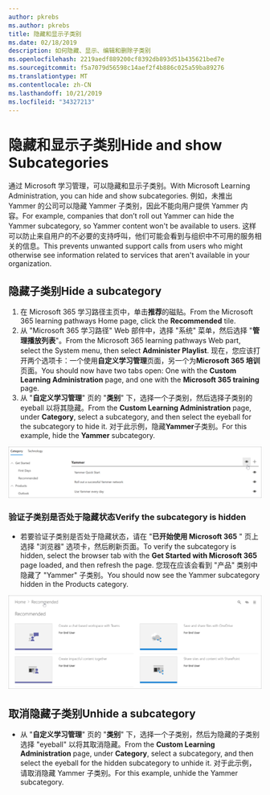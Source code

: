 ```yaml
---
author: pkrebs
ms.author: pkrebs
title: 隐藏和显示子类别
ms.date: 02/18/2019
description: 如何隐藏、显示、编辑和删除子类别
ms.openlocfilehash: 2219aedf889200cf8392db893d51b435621bed7e
ms.sourcegitcommit: f5a7079d56598c14aef2f4b886c025a59ba89276
ms.translationtype: MT
ms.contentlocale: zh-CN
ms.lasthandoff: 10/21/2019
ms.locfileid: "34327213"
---
```

# <a name="hide-and-show-subcategories"></a><span data-ttu-id="9fc62-103">隐藏和显示子类别</span><span class="sxs-lookup"><span data-stu-id="9fc62-103">Hide and show Subcategories</span></span>

<span data-ttu-id="9fc62-104">通过 Microsoft 学习管理，可以隐藏和显示子类别。</span><span class="sxs-lookup"><span data-stu-id="9fc62-104">With Microsoft Learning Administration, you can hide and show subcategories.</span></span> <span data-ttu-id="9fc62-105">例如，未推出 Yammer 的公司可以隐藏 Yammer 子类别，因此不能向用户提供 Yammer 内容。</span><span class="sxs-lookup"><span data-stu-id="9fc62-105">For example, companies that don’t roll out Yammer can hide the Yammer subcategory, so Yammer content won't be available to users.</span></span> <span data-ttu-id="9fc62-106">这样可以防止来自用户的不必要的支持呼叫，他们可能会看到与组织中不可用的服务相关的信息。</span><span class="sxs-lookup"><span data-stu-id="9fc62-106">This prevents unwanted support calls from users who might otherwise see information related to services that aren't available in your organization.</span></span>

## <a name="hide-a-subcategory"></a><span data-ttu-id="9fc62-107">隐藏子类别</span><span class="sxs-lookup"><span data-stu-id="9fc62-107">Hide a subcategory</span></span> 

1. <span data-ttu-id="9fc62-108">在 Microsoft 365 学习路径主页中，单击**推荐**的磁贴。</span><span class="sxs-lookup"><span data-stu-id="9fc62-108">From the Microsoft 365 learning pathways Home page, click the **Recommended** tile.</span></span>
2. <span data-ttu-id="9fc62-109">从 "Microsoft 365 学习路径" Web 部件中，选择 "系统" 菜单，然后选择 "**管理播放列表**"。</span><span class="sxs-lookup"><span data-stu-id="9fc62-109">From the Microsoft 365 learning pathways Web part, select the System menu, then select **Administer Playlist**.</span></span> <span data-ttu-id="9fc62-110">现在，您应该打开两个选项卡：一个使用**自定义学习管理**页面，另一个为**Microsoft 365 培训**页面。</span><span class="sxs-lookup"><span data-stu-id="9fc62-110">You should now have two tabs open: One with the **Custom Learning Administration** page, and one with the **Microsoft 365 training** page.</span></span> 
3. <span data-ttu-id="9fc62-111">从 "**自定义学习管理**" 页的 "**类别**" 下，选择一个子类别，然后选择子类别的 eyeball 以将其隐藏。</span><span class="sxs-lookup"><span data-stu-id="9fc62-111">From the **Custom Learning Administration** page, under **Category**, select a subcategory, and then select the eyeball for the subcategory to hide it.</span></span> <span data-ttu-id="9fc62-112">对于此示例，隐藏**Yammer**子类别。</span><span class="sxs-lookup"><span data-stu-id="9fc62-112">For this example, hide the **Yammer** subcategory.</span></span>  

![cg-hidesubcat](media/cg-hidesubcat.png)

### <a name="verify-the-subcategory-is-hidden"></a><span data-ttu-id="9fc62-114">验证子类别是否处于隐藏状态</span><span class="sxs-lookup"><span data-stu-id="9fc62-114">Verify the subcategory is hidden</span></span>
- <span data-ttu-id="9fc62-115">若要验证子类别是否处于隐藏状态，请在 "**已开始使用 Microsoft 365** " 页上选择 "浏览器" 选项卡，然后刷新页面。</span><span class="sxs-lookup"><span data-stu-id="9fc62-115">To verify the subcategory is hidden, select the browser tab with the **Get Started with Microsoft 365** page loaded, and then refresh the page.</span></span> <span data-ttu-id="9fc62-116">您现在应该会看到 "产品" 类别中隐藏了 "Yammer" 子类别。</span><span class="sxs-lookup"><span data-stu-id="9fc62-116">You should now see the Yammer subcategory hidden in the Products category.</span></span> 

![cg-hidesubcatrefresh](media/cg-hidesubcatrefresh.png)

## <a name="unhide-a-subcategory"></a><span data-ttu-id="9fc62-118">取消隐藏子类别</span><span class="sxs-lookup"><span data-stu-id="9fc62-118">Unhide a subcategory</span></span> 

- <span data-ttu-id="9fc62-119">从 "**自定义学习管理**" 页的 "**类别**" 下，选择一个子类别，然后为隐藏的子类别选择 "eyeball" 以将其取消隐藏。</span><span class="sxs-lookup"><span data-stu-id="9fc62-119">From the **Custom Learning Administration** page, under **Category**, select a subcategory, and then select the eyeball for the hidden subcategory to unhide it.</span></span> <span data-ttu-id="9fc62-120">对于此示例，请取消隐藏 Yammer 子类别。</span><span class="sxs-lookup"><span data-stu-id="9fc62-120">For this example, unhide the Yammer subcategory.</span></span>